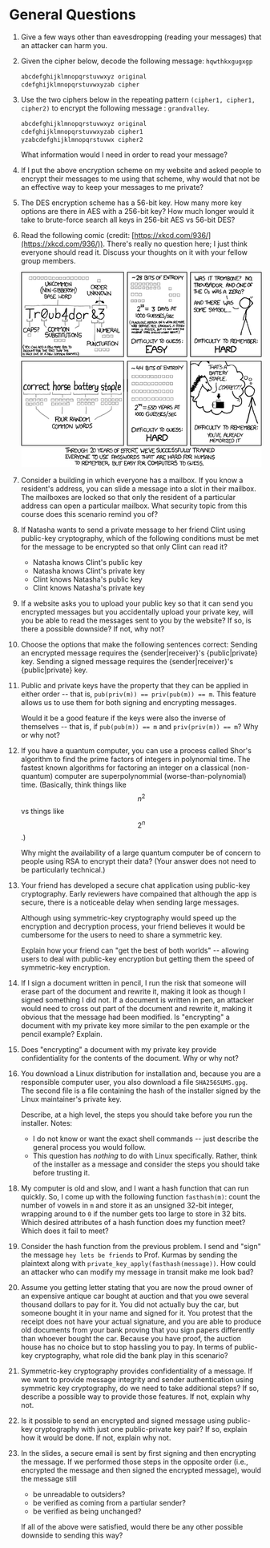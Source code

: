 # General Questions

1. Give a few ways other than eavesdropping (reading your messages) that an
   attacker can harm you.

2. Given the cipher below,
   decode the following message: `hqwthkxgugxgp`
   ```
   abcdefghijklmnopqrstuvwxyz original
   cdefghijklmnopqrstuvwxyzab cipher
   ```

3. Use the two ciphers below in the repeating pattern
   `(cipher1, cipher1, cipher2)`
   to encrypt the following message : `grandvalley`.

   ```
   abcdefghijklmnopqrstuvwxyz original
   cdefghijklmnopqrstuvwxyzab cipher1
   yzabcdefghijklmnopqrstuvwx cipher2
   ```

   What information would I need in order to read your message?

4. If I put the above encryption scheme on my website and asked people to
   encrypt their messages to me using that scheme,
   why would that not be an effective way to keep your messages to me private?

5. The DES encryption scheme has a 56-bit key.
   How many more key options are there in AES with a 256-bit key?
   How much longer would it take to brute-force search all keys in 256-bit AES
   vs 56-bit DES?

6. Read the following comic
   (credit: [https://xkcd.com/936/](https://xkcd.com/936/)).
   There's really no question here; I just think everyone should read it.
   Discuss your thoughts on it with your fellow group members.

   ![xkcd passphrase](images/xkcd-password-strength.png)

7. Consider a building in which everyone has a mailbox.
   If you know a resident's address,
   you can slide a message into a slot in their mailbox.
   The mailboxes are locked so that only the resident of a particular address
   can open a particular mailbox.
   What security topic from this course does this scenario remind you of?

8. If Natasha wants to send a private message to her friend Clint using
   public-key cryptography,
   which of the following conditions must be met for the message to be
   encrypted so that only Clint can read it?
   * Natasha knows Clint's public key
   * Natasha knows Clint's private key
   * Clint knows Natasha's public key
   * Clint knows Natasha's private key

9. If a website asks you to upload your public key so that it can send you
   encrypted messages but you accidentally upload your private key,
   will you be able to read the messages sent to you by the website?
   If so, is there a possible downside?
   If not, why not?

10. Choose the options that make the following sentences correct:
    Sending an encrypted message requires the {sender|receiver}'s
    {public|private} key.
    Sending a signed message requires the {sender|receiver}'s
    {public|private} key.

11. Public and private keys have the property that they can be applied in
    either order --
    that is, `pub(priv(m)) == priv(pub(m)) == m`.
    This feature allows us to use them for both signing and encrypting
    messages.

    Would it be a good feature if the keys were also the inverse of
    themselves --
    that is, if `pub(pub(m)) == m` and `priv(priv(m)) == m`?
    Why or why not?

12. If you have a quantum computer,
    you can use a process called Shor's algorithm to find the prime factors of
    integers in polynomial time.
    The fastest known algorithms for factoring an integer on a classical
    (non-quantum) computer are superpolynommial (worse-than-polynomial) time.
    (Basically, think things like $$n^2$$ vs things like $$2^n$$.)

    Why might the availability of a large quantum computer be of concern to
    people using RSA to encrypt their data?
    (Your answer does not need to be particularly technical.)

13. Your friend has developed a secure chat application using public-key
    cryptography.
    Early reviewers have compained that although the app is secure,
    there is a noticeable delay when sending large messages.

    Although using symmetric-key cryptography would speed up the encryption and
    decryption process,
    your friend believes it would be cumbersome for the users to need to share
    a symmetric key.

    Explain how your friend can "get the best of both worlds" --
    allowing users to deal with public-key encryption but getting them
    the speed of symmetric-key encryption.

14. If I sign a document written in pencil,
    I run the risk that someone will erase part of the document and rewrite it,
    making it look as though I signed something I did not.
    If a document is written in pen,
    an attacker would need to cross out part of the document and rewrite it,
    making it obvious that the message had been modified.
    Is "encrypting" a document with my private key more similar to the pen
    example or the pencil example?
    Explain.

15. Does "encrypting" a document with my private key provide confidentiality
    for the contents of the document.
    Why or why not?

16. You download a Linux distribution for installation and,
    because you are a responsible computer user,
    you also download a file `SHA256SUMS.gpg`.
    The second file is a file containing the hash of the installer
    signed by the Linux maintainer's private key.

    Describe, at a high level, the steps you should take before you run the
    installer.
    Notes:
    * I do not know or want the exact shell commands --
      just describe the general process you would follow.
    * This question has *nothing* to do with Linux specifically.
      Rather, think of the installer as a message and consider the steps you
      should take before trusting it.

<!--
17. Your solution to the previous question should have involved a few steps.
    For any given step,
    what could go wrong if you did not include that step?
-->

18. My computer is old and slow,
    and I want a hash function that can run quickly.
    So, I come up with the following function `fasthash(m)`:
    count the number of vowels in `m` and store it as an unsigned 32-bit
    integer,
    wrapping around to `0` if the number gets too large to store in 32 bits.
    Which desired attributes of a hash function does my function meet?
    Which does it fail to meet?

19. Consider the hash function from the previous problem.
    I send and "sign" the message `hey lets be friends` to Prof. Kurmas by
    sending the plaintext along with
    `private_key_apply(fasthash(message))`.
    How could an attacker who can modify my message in transit make me look
    bad?

21. Assume you getting letter stating that you are now the proud owner of
    an expensive antique car bought at auction and that you owe several
    thousand dollars to pay for it.
    You did not actually buy the car,
    but someone bought it in your name and signed for it.
    You protest that the receipt does not have your actual signature,
    and you are able to produce old documents from your bank proving that you
    sign papers differently than whoever bought the car.
    Because you have proof,
    the auction house has no choice but to stop hassling you to pay.
    In terms of public-key cryptography,
    what role did the bank play in this scenario?

22. Symmetric-key cryptography provides confidentiality of a message.
    If we want to provide message integrity and sender authentication using
    symmetric key cryptography,
    do we need to take additional steps?
    If so, describe a possible way to provide those features.
    If not, explain why not.

23. Is it possible to send an encrypted and signed message using public-key
    cryptography with just one public-private key pair?
    If so, explain how it would be done.
    If not, explain why not.

24. In the slides,
    a secure email is sent by first signing and then encrypting the message.
    If we performed those steps in the opposite order
    (i.e., encrypted the message and then signed the encrypted message),
    would the message still
    * be unreadable to outsiders?
    * be verified as coming from a partiular sender?
    * be verified as being unchanged?

    If all of the above were satisfied,
    would there be any other possible downside to sending this way?
